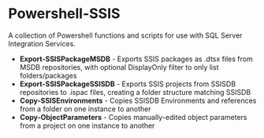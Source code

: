 # Powershell-SSIS

A collection of Powershell functions and scripts for use with SQL Server Integration Services.

- **Export-SSISPackageMSDB** - Exports SSIS packages as .dtsx files from MSDB repositories, with optional DisplayOnly filter to only list folders/packages
- **Export-SSISPackageSSISDB** - Exports SSIS projects from SSISDB repositories to .ispac files, creating a folder structure matching SSISDB
- **Copy-SSISEnvironments** - Copies SSISDB Environments and references from a folder on one instance to another
- **Copy-ObjectParameters** - Copies manually-edited object parameters from a project on one instance to another
